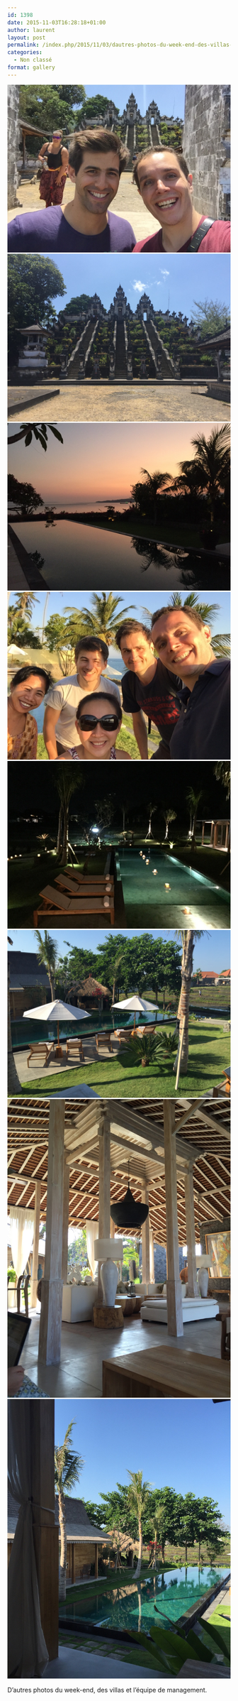 ```yaml
---
id: 1398
date: 2015-11-03T16:28:18+01:00
author: laurent
layout: post
permalink: /index.php/2015/11/03/dautres-photos-du-week-end-des-villas-et/
categories:
  - Non classé
format: gallery
---
```

<img src="/images/2015/11/tumblr_nx8z3fol8R1uuvt0bo1_1280.jpg" />
<img src="/images/2015/11/tumblr_nx8z3fol8R1uuvt0bo2_1280.jpg" />
<img src="/images/2015/11/tumblr_nx8z3fol8R1uuvt0bo3_1280.jpg" />
<img src="/images/2015/11/tumblr_nx8z3fol8R1uuvt0bo4_1280.jpg" />
<img src="/images/2015/11/tumblr_nx8z3fol8R1uuvt0bo5_1280.jpg" />
<img src="/images/2015/11/tumblr_nx8z3fol8R1uuvt0bo6_1280.jpg" />
<img src="/images/2015/11/tumblr_nx8z3fol8R1uuvt0bo7_1280.jpg" />
<img src="/images/2015/11/tumblr_nx8z3fol8R1uuvt0bo8_1280.jpg" />

D&rsquo;autres photos du week-end, des villas et l&rsquo;équipe de management.